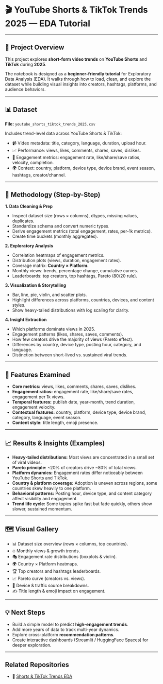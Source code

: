# 🎬 YouTube Shorts & TikTok Trends 2025 — EDA Tutorial  

---

## 📌 Project Overview  
This project explores **short-form video trends** on **YouTube Shorts** and **TikTok** during **2025**.  

The notebook is designed as a **beginner-friendly tutorial** for Exploratory Data Analysis (EDA). It walks through how to load, clean, and explore the dataset while building visual insights into creators, hashtags, platforms, and audience behaviors.  

---

## 📊 Dataset  
**File:** `youtube_shorts_tiktok_trends_2025.csv`  

Includes trend-level data across YouTube Shorts & TikTok:  
- 📹 Video metadata: title, category, language, duration, upload hour.  
- 📈 Performance: views, likes, comments, shares, saves, dislikes.  
- 🔄 Engagement metrics: engagement rate, like/share/save ratios, velocity, completion.  
- 🌍 Context: country, platform, device type, device brand, event season, hashtags, creator/channel.  

---

## 🔧 Methodology (Step-by-Step)  

**1. Data Cleaning & Prep**  
- Inspect dataset size (rows × columns), dtypes, missing values, duplicates.  
- Standardize schema and convert numeric types.  
- Derive engagement metrics (total engagement, rates, per-1k metrics).  
- Create time buckets (monthly aggregates).  

**2. Exploratory Analysis**  
- Correlation heatmaps of engagement metrics.  
- Distribution plots (views, duration, engagement rates).  
- Coverage matrix: **Country × Platform**.  
- Monthly views: trends, percentage change, cumulative curves.  
- Leaderboards: top creators, top hashtags, Pareto (80/20 rule).  

**3. Visualization & Storytelling**  
- Bar, line, pie, violin, and scatter plots.  
- Highlight differences across platforms, countries, devices, and content styles.  
- Show heavy-tailed distributions with log scaling for clarity.  

**4. Insight Extraction**  
- Which platforms dominate views in 2025.  
- Engagement patterns (likes, shares, saves, comments).  
- How few creators drive the majority of views (Pareto effect).  
- Differences by country, device type, posting hour, category, and language.  
- Distinction between short-lived vs. sustained viral trends.  

---

## 🧠 Features Examined  
- **Core metrics:** views, likes, comments, shares, saves, dislikes.  
- **Engagement ratios:** engagement rate, like/share/save rates, engagement per 1k views.  
- **Temporal features:** publish date, year-month, trend duration, engagement velocity.  
- **Contextual features:** country, platform, device type, device brand, category, language, event season.  
- **Content style:** title length, emoji presence.  

---

## 📈 Results & Insights (Examples)  
- **Heavy-tailed distributions:** Most views are concentrated in a small set of viral videos.  
- **Pareto principle:** ~20% of creators drive ~80% of total views.  
- **Platform dynamics:** Engagement rates differ noticeably between YouTube Shorts and TikTok.  
- **Country & platform coverage:** Adoption is uneven across regions, some countries skew heavily to one platform.  
- **Behavioral patterns:** Posting hour, device type, and content category affect visibility and engagement.  
- **Trend life cycle:** Some topics spike fast but fade quickly, others show slower, sustained momentum.  

---

## 🗺️ Visual Gallery  
- 📊 Dataset size overview (rows × columns, top countries).  
- 🔥 Monthly views & growth trends.  
- 🎭 Engagement rate distributions (boxplots & violin).  
- 🌍 Country × Platform heatmaps.  
- 🏆 Top creators and hashtags leaderboards.  
- 📈 Pareto curve (creators vs. views).  
- 📱 Device & traffic source breakdowns.  
- ✍️ Title length & emoji impact on engagement.  

---

## 💡 Next Steps  
- Build a simple model to predict **high-engagement trends**.  
- Add more years of data to track multi-year dynamics.  
- Explore cross-platform **recommendation patterns**.  
- Create interactive dashboards (Streamlit / HuggingFace Spaces) for deeper exploration.  

---

## Related Repositories
- 📂 [Shorts & TikTok Trends EDA](https://github.com/tarekmasryo/shorts-tiktok-trends-eda)



